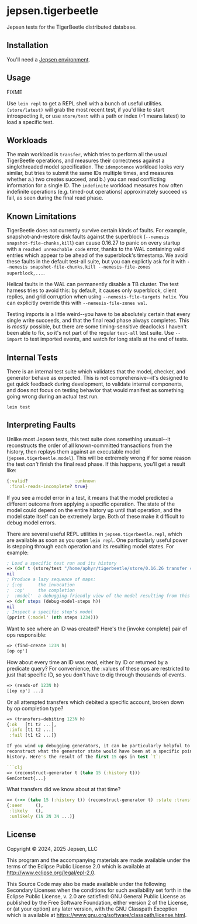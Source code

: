 # jepsen.tigerbeetle

Jepsen tests for the TigerBeetle distributed database.

## Installation

You'll need a [Jepsen environment](https://github.com/jepsen-io/jepsen?tab=readme-ov-file#setting-up-a-jepsen-environment).

## Usage

FIXME

Use `lein repl` to get a REPL shell with a bunch of useful utilities.
`(store/latest)` will grab the most recent test, if you'd like to start
introspecting it, or use `store/test` with a path or index (-1 means latest) to
load a specific test.

## Workloads

The main workload is `transfer`, which tries to perform all the usual
TigerBeetle operations, and measures their correctness against a singlethreaded
model specification. The `idempotence` workload looks very similar, but tries
to submit the same IDs multiple times, and measures whether a.) two creates
succeed, and b.) you can read conflicting information for a single ID. The
`indefinite` workload measures how often indefinite operations (e.g. timed-out
operations) approximately succeed vs fail, as seen during the final read phase.

## Known Limitations

TigerBeetle does not currently survive certain kinds of faults. For example,
snapshot-and-restore disk faults against the superblock (`--nemesis
snapshot-file-chunks,kill`) can cause 0.16.27 to panic on every startup with a
`reached unreachable code` error, thanks to the WAL containing valid entries
which appear to be ahead of the superblock's timestamp. We avoid these faults
in the default test-all suite, but you can explictly ask for it with `--nemesis
snapshot-file-chunks,kill --nemesis-file-zones superblock,...`.

Helical faults in the WAL can permanently disable a TB cluster. The test
harness tries to avoid this: by default, it causes only superblock, client
replies, and grid corruption when using `--nemesis-file-targets helix`. You can
explicitly override this with `--nemesis-file-zones wal`.

Testing imports is a little weird--you have to be absolutely certain that every
single write succeeds, and that the final read phase always completes. This is
*mostly* possible, but there are some timing-sensitive deadlocks I haven't been
able to fix, so it's not part of the regular `test-all` test suite. Use
`--import` to test imported events, and watch for long stalls at the end of
tests.

## Internal Tests

There is an internal test suite which validates that the model, checker, and
generator behave as expected. This is not comprehensive--it's designed to get
quick feedback during development, to validate internal components, and does
not focus on testing behavior that would manifest as something going wrong
during an actual test run.

```
lein test
```

## Interpreting Faults

Unlike most Jepsen tests, this test suite does something unusual--it
reconstructs the order of all known-committed transactions from the history,
then replays them against an executable model (`jepsen.tigerbeetle.model`). This will be extremely wrong if for some reason the test *can't* finish the final read phase. If this happens, you'll get a result like:

```clj
{:valid?                  :unknown
 :final-reads-incomplete? true}
```

If you see a model error in a test, it means that the model predicted a
different outcome from applying a specific operation. The state of the model
could depend on the entire history up until that operation, and the model state
itself can be extremely large. Both of these make it difficult to debug model
errors.

There are several useful REPL utilities in `jepsen.tigerbeetle.repl`, which are available as soon as you open `lein repl`. One particularly useful power is stepping through each operation and its resulting model states. For example:

```clj
; Load a specific test run and its history
=> (def t (store/test "/home/aphyr/tigerbeetle/store/0.16.26 transfer c=all /20250211T171636.094-0600")) (def h (:history t))
nil
; Produce a lazy sequence of maps:
; {:op      the invocation
;  :op'     the completion
;  :model'  a debugging-friendly view of the model resulting from this op}
=> (def steps (debug-model-steps h))
nil
; Inspect a specific step's model
(pprint (:model' (nth steps 1234)))
```

Want to see where an ID was created? Here's the [invoke complete] pair of ops
responsible:

```clj
=> (find-create 123N h)
[op op']
```

How about every time an ID was read, either by ID or returned by a predicate
query? For convenience, the :values of these ops are restricted to just that
specific ID, so you don't have to dig through thousands of events.

```clj
=> (reads-of 123N h)
[[op op'] ...]
```

Or all attempted transfers which debited a specific account, broken down by
op completion type?

```clj
=> (transfers-debiting 123N h)
{:ok   [t1 t2 ...],
 :info [t1 t2 ...]
 :fail [t1 t2 ...]}

If you wind up debugging generators, it can be particularly helpful to
reconstruct what the generator state would have been at a specific point in the
history. Here's the result of the first 15 ops in test `t`:

```clj
=> (reconstruct-generator t (take 15 (:history t)))
GenContext{...}
```

What transfers did we know about at that time?

```clj
=> (->> (take 15 (:history t)) (reconstruct-generator t) :state :transfers lm/debug pprint)
{:seen     (),
 :likely   (),
 :unlikely (1N 2N 3N ...)}
```

## License

Copyright © 2024, 2025 Jepsen, LLC

This program and the accompanying materials are made available under the
terms of the Eclipse Public License 2.0 which is available at
http://www.eclipse.org/legal/epl-2.0.

This Source Code may also be made available under the following Secondary
Licenses when the conditions for such availability set forth in the Eclipse
Public License, v. 2.0 are satisfied: GNU General Public License as published by
the Free Software Foundation, either version 2 of the License, or (at your
option) any later version, with the GNU Classpath Exception which is available
at https://www.gnu.org/software/classpath/license.html.
